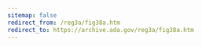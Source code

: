 ```yaml
---
sitemap: false 
redirect_from: /reg3a/fig38a.htm 
redirect_to: https://archive.ada.gov/reg3a/fig38a.htm 
---
```

